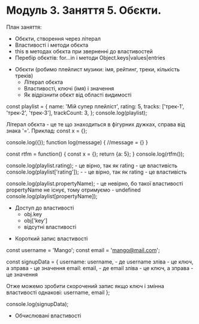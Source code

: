


# Модуль 3. Заняття 5. Обєкти.

План заняття:
- Обєкти, створення через літерал
- Властивості і методи обєкта
- this в методах обєкта при зверненні до властивостей
- Перебір обєктів: for...in і методи Object.keys|values|entries

>>>>>>>>>>>>>>>>>>>>>>>>>>>>>>>>>>>>>>>>>>>>>>>>>>>>>>>>>>>>>>>>>>>>
* Обєкти (робимо плейлист музики: імя, рейтинг, треки, кількість треків)
  - Літерал обєкта
  - Властивості, ключі (імя) і значення
  - Як відрізнити обєкт від області видимості

const playlist = {
  name: 'Мій супер плейліст',
  rating: 5,
  tracks: ['трек-1', 'трек-2', 'трек-3'],
  trackCount: 3,
};
console.log(playlist);

Літерал обєкта - це те що знаходиться в фігурних дужках, справа від знака '='.
Приклад:
const x = {};

console.log({});
function log(message) {
  //message = {}
}

const rtfm = function() {
  const x = {};
  return {a: 5};
}
console.log(rtfm());

console.log(playlist.rating); - це вірно, так як rating - це властивість
console.log(playlist['rating']); - - це вірно, так як rating - це властивість

console.log(playlist.propertyName); - це невірно, бо такої властивості propertyName не існує, тому отримуємо - undefined
console.log(playlist[propertyName]);
>>>>>>>>>>>>>>>>>>>>>>>>>>>>>>>>>>>>>>>>>>>>>>>>>>>>>>>>>>>>>>>>>>>

* Доступ до властивості
  - obj.key
  - obj['key']
  - відсутні властивості

>>>>>>>>>>>>>>>>>>>>>>>>>>>>>>>>>>>>>>>>>>>>>>>>>>>>>>>>>>>>>>>>>>>
* Короткий запис властивості

const username = 'Mango';
const email = 'mango@mail.com';

const signupData = {
  username: username, - де username зліва - це ключ, а зправа - це значення
  email: email, - де email зліва - це ключ, а зправа - це значення

Отже можемо зробити скорочений запис якщо ключ і змінна властивості однакові:
  username,
  email
};

console.log(signupData);
>>>>>>>>>>>>>>>>>>>>>>>>>>>>>>>>>>>>>>>>>>>>>>>>>>>>>>>>>>>>>>>>>>>>
* Обчислювані властивості

